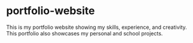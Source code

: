 # portfolio-website
This is my portfolio website showing my skills, experience, and creativity.
This portfolio also showcases my personal and school projects.
